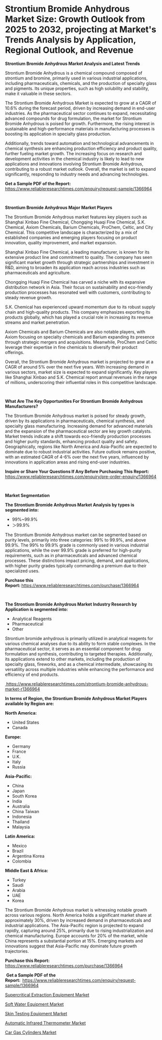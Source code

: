 <p><h1>Strontium Bromide Anhydrous Market Size: Growth Outlook from 2025 to 2032, projecting at Market's Trends Analysis by Application, Regional Outlook, and Revenue</h1></p><p><strong>Strontium Bromide Anhydrous Market Analysis and Latest Trends</strong></p>
<p><p>Strontium Bromide Anhydrous is a chemical compound composed of strontium and bromine, primarily used in various industrial applications, including pharmaceuticals, chemicals, and the production of specialty glass and pigments. Its unique properties, such as high solubility and stability, make it valuable in these sectors. </p><p>The Strontium Bromide Anhydrous Market is expected to grow at a CAGR of 10.6% during the forecast period, driven by increasing demand in end-user industries. As the pharmaceutical sector continues to expand, necessitating advanced compounds for drug formulation, the market for Strontium Bromide Anhydrous is poised for growth. Furthermore, the rising interest in sustainable and high-performance materials in manufacturing processes is boosting its application in specialty glass production. </p><p>Additionally, trends toward automation and technological advancements in chemical synthesis are enhancing production efficiency and product quality, further fueling market growth. The increasing focus on research and development activities in the chemical industry is likely to lead to new applications and innovations involving Strontium Bromide Anhydrous, contributing to a robust market outlook. Overall, the market is set to expand significantly, responding to industry needs and advancing technologies.</p></p>
<p><strong>Get a Sample PDF of the Report:&nbsp;</strong> <a href="https://www.reliableresearchtimes.com/enquiry/request-sample/1366964?utm_campaign=2748&utm_medium=2&utm_source=Github&utm_content=ia&utm_term=22032025&utm_id=strontium-bromide-anhydrous">https://www.reliableresearchtimes.com/enquiry/request-sample/1366964</a></p>
<p>&nbsp;</p>
<p><strong>Strontium Bromide Anhydrous Major Market Players</strong></p>
<p><p>The Strontium Bromide Anhydrous market features key players such as Shanghai Xinbao Fine Chemical, Chongqing Huaqi Fine Chemical, S.K. Chemical, Axiom Chemicals, Barium Chemicals, ProChem, Celtic, and City Chemical. This competitive landscape is characterized by a mix of established companies and emerging players focusing on product innovation, quality improvement, and market expansion.</p><p>Shanghai Xinbao Fine Chemical, a leading manufacturer, is known for its extensive product line and commitment to quality. The company has seen significant market growth through strategic partnerships and investment in R&D, aiming to broaden its application reach across industries such as pharmaceuticals and agriculture.</p><p>Chongqing Huaqi Fine Chemical has carved a niche with its expansive distribution network in Asia. Their focus on sustainability and eco-friendly production processes has resonated well with customers, contributing to steady revenue growth.</p><p>S.K. Chemical has experienced upward momentum due to its robust supply chain and high-quality products. This company emphasizes exporting its products globally, which has played a crucial role in increasing its revenue streams and market penetration.</p><p>Axiom Chemicals and Barium Chemicals are also notable players, with Axiom focusing on specialty chemicals and Barium expanding its presence through strategic mergers and acquisitions. Meanwhile, ProChem and Celtic leverage their expertise in fine chemicals to diversify their product offerings.</p><p>Overall, the Strontium Bromide Anhydrous market is projected to grow at a CAGR of around 5% over the next five years. With increasing demand in various sectors, market size is expected to expand significantly. Key players like Shanghai Xinbao and S.K. Chemical report annual revenues in the range of millions, underscoring their influential roles in this competitive landscape.</p></p>
<p>&nbsp;</p>
<p><strong>What Are The Key Opportunities For Strontium Bromide Anhydrous Manufacturers?</strong></p>
<p><p>The Strontium Bromide Anhydrous market is poised for steady growth, driven by its applications in pharmaceuticals, chemical synthesis, and specialty glass manufacturing. Increasing demand for advanced materials and the expansion of the pharmaceutical sector are key growth catalysts. Market trends indicate a shift towards eco-friendly production processes and higher purity standards, enhancing product quality and safety. Geographically, regions like North America and Asia-Pacific are expected to dominate due to robust industrial activities. Future outlook remains positive, with an estimated CAGR of 4-6% over the next five years, influenced by innovations in application areas and rising end-user industries.</p></p>
<p><strong>Inquire or Share Your Questions If Any Before Purchasing This Report:</strong> <a href="https://www.reliableresearchtimes.com/enquiry/pre-order-enquiry/1366964?utm_campaign=2748&utm_medium=2&utm_source=Github&utm_content=ia&utm_term=22032025&utm_id=strontium-bromide-anhydrous">https://www.reliableresearchtimes.com/enquiry/pre-order-enquiry/1366964</a></p>
<p>&nbsp;</p>
<p><strong>Market Segmentation</strong></p>
<p><strong>The Strontium Bromide Anhydrous Market Analysis by types is segmented into:</strong></p>
<p><ul><li>99%~99.9%</li><li>＞99.9%</li></ul></p>
<p><p>The Strontium Bromide Anhydrous market can be segmented based on purity levels, primarily into three categories: 99% to 99.9%, and above 99.9%. The 99% to 99.9% grade is commonly used in various industrial applications, while the over 99.9% grade is preferred for high-purity requirements, such as in pharmaceuticals and advanced chemical processes. These distinctions impact pricing, demand, and applications, with higher purity grades typically commanding a premium due to their specialized uses.</p></p>
<p><strong>Purchase this Report:&nbsp;</strong><a href="https://www.reliableresearchtimes.com/purchase/1366964?utm_campaign=2748&utm_medium=2&utm_source=Github&utm_content=ia&utm_term=22032025&utm_id=strontium-bromide-anhydrous">https://www.reliableresearchtimes.com/purchase/1366964</a></p>
<p>&nbsp;</p>
<p><strong>The Strontium Bromide Anhydrous Market Industry Research by Application is segmented into:</strong></p>
<p><ul><li>Analytical Reagents</li><li>Pharmaceutical</li><li>Other</li></ul></p>
<p><p>Strontium bromide anhydrous is primarily utilized in analytical reagents for various chemical analyses due to its ability to form stable complexes. In the pharmaceutical sector, it serves as an essential component for drug formulation and synthesis, contributing to targeted therapies. Additionally, its applications extend to other markets, including the production of specialty glass, fireworks, and as a chemical intermediate, showcasing its versatility across multiple industries while enhancing the performance and efficiency of end products.</p></p>
<p><a href="https://www.reliableresearchtimes.com/strontium-bromide-anhydrous-market-r1366964?utm_campaign=2748&utm_medium=2&utm_source=Github&utm_content=ia&utm_term=22032025&utm_id=strontium-bromide-anhydrous">&nbsp;https://www.reliableresearchtimes.com/strontium-bromide-anhydrous-market-r1366964</a></p>
<p><strong>In terms of Region, the Strontium Bromide Anhydrous Market Players available by Region are:</strong></p>
<p>
    <p> <strong> North America: </strong>
        <ul>
            <li>United States</li>
            <li>Canada</li>
        </ul>
        </p> 
    <p> <strong> Europe: </strong>
        <ul>
            <li>Germany</li>
            <li>France</li>
            <li>U.K.</li>
            <li>Italy</li>
            <li>Russia</li>
        </ul>
        </p> 
    <p> <strong> Asia-Pacific: </strong>
        <ul>
            <li>China</li>
            <li>Japan</li>
            <li>South Korea</li>
            <li>India</li>
            <li>Australia</li>
            <li>China Taiwan</li>
            <li>Indonesia</li>
            <li>Thailand</li>
            <li>Malaysia</li>
        </ul>
        </p> 
    <p> <strong> Latin America: </strong>
        <ul>
            <li>Mexico</li>
            <li>Brazil</li>
            <li>Argentina Korea</li>
            <li>Colombia</li>
        </ul>
        </p> 
    <p> <strong> Middle East & Africa: </strong>
        <ul>
            <li>Turkey</li>
            <li>Saudi</li>
            <li>Arabia</li>
            <li>UAE</li>
            <li>Korea</li>
        </ul>
    </p>
    </p>
<p><p>The Strontium Bromide Anhydrous market is witnessing notable growth across various regions. North America holds a significant market share at approximately 30%, driven by increased demand in pharmaceuticals and industrial applications. The Asia-Pacific region is projected to expand rapidly, capturing around 25%, primarily due to rising industrialization and chemical manufacturing. Europe accounts for 20% of the market, while China represents a substantial portion at 15%. Emerging markets and innovations suggest that Asia-Pacific may dominate future growth trajectories.</p></p>
<p><strong>Purchase this Report: </strong><a href="https://www.reliableresearchtimes.com/purchase/1366964?utm_campaign=2748&utm_medium=2&utm_source=Github&utm_content=ia&utm_term=22032025&utm_id=strontium-bromide-anhydrous">https://www.reliableresearchtimes.com/purchase/1366964</a></p>
<p>&nbsp;<strong>Get a Sample PDF of the Report:&nbsp;&nbsp;</strong><a href="https://www.reliableresearchtimes.com/enquiry/request-sample/1366964?utm_campaign=2748&utm_medium=2&utm_source=Github&utm_content=ia&utm_term=22032025&utm_id=strontium-bromide-anhydrous">https://www.reliableresearchtimes.com/enquiry/request-sample/1366964</a></p>
<p><strong></strong></p>
<p><p><a href="https://www.linkedin.com/pulse/projecting-supercritical-extraction-equipment-markets-gvucf?utm_campaign=2748&utm_medium=2&utm_source=Github&utm_content=ia&utm_term=22032025&utm_id=strontium-bromide-anhydrous">Supercritical Extraction Equipment Market</a></p><p><a href="https://www.linkedin.com/pulse/soft-water-equipment-market-predictions-taking-consideration-atxff?utm_campaign=2748&utm_medium=2&utm_source=Github&utm_content=ia&utm_term=22032025&utm_id=strontium-bromide-anhydrous">Soft Water Equipment Market</a></p><p><a href="https://www.linkedin.com/pulse/skin-testing-equipment-market-overview-forecast-2025-eqcbf?utm_campaign=2748&utm_medium=2&utm_source=Github&utm_content=ia&utm_term=22032025&utm_id=strontium-bromide-anhydrous">Skin Testing Equipment Market</a></p><p><a href="https://www.linkedin.com/pulse/automatic-infrared-thermometer-market-scopeexpected-see-alhzf?utm_campaign=2748&utm_medium=2&utm_source=Github&utm_content=ia&utm_term=22032025&utm_id=strontium-bromide-anhydrous">Automatic Infrared Thermometer Market</a></p><p><a href="https://www.linkedin.com/pulse/data-global-car-gas-cylinders-markets-share-size-growth-v75qe?utm_campaign=2748&utm_medium=2&utm_source=Github&utm_content=ia&utm_term=22032025&utm_id=strontium-bromide-anhydrous">Car Gas Cylinders Market</a></p></p>